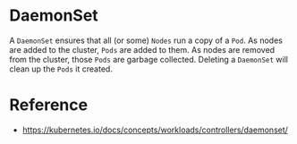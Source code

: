 # DaemonSet

A `DaemonSet` ensures that all (or some) `Nodes` run a copy of a `Pod`. As nodes are added to the cluster, `Pods` are added to them. As nodes are removed from the cluster, those `Pods` are garbage collected. Deleting a `DaemonSet` will clean up the `Pods` it created.


# Reference

* https://kubernetes.io/docs/concepts/workloads/controllers/daemonset/
